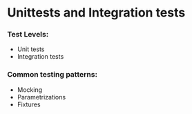 # Unittests and Integration tests
### Test Levels:
- Unit tests
- Integration tests
### Common testing patterns:
- Mocking
- Parametrizations
- Fixtures
